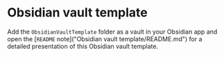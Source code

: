 # Obsidian vault template

Add the `ObsidianVaultTemplate` folder as a vault in your Obsidian app and open the [`README` note]("Obsidian vault template/README.md") for a detailed presentation of this Obsidian vault template.
